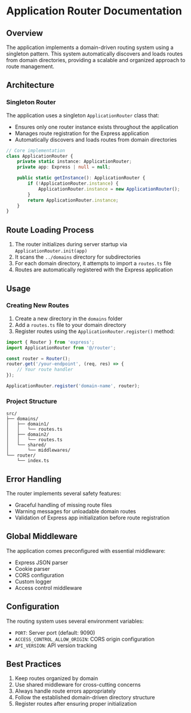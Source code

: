 # Application Router Documentation

## Overview

The application implements a domain-driven routing system using a singleton pattern. This system automatically discovers and loads routes from domain directories, providing a scalable and organized approach to route management.

## Architecture

### Singleton Router

The application uses a singleton `ApplicationRouter` class that:
- Ensures only one router instance exists throughout the application
- Manages route registration for the Express application
- Automatically discovers and loads routes from domain directories

```typescript
// Core implementation
class ApplicationRouter {
    private static instance: ApplicationRouter;
    private app: Express | null = null;

    public static getInstance(): ApplicationRouter {
        if (!ApplicationRouter.instance) {
            ApplicationRouter.instance = new ApplicationRouter();
        }
        return ApplicationRouter.instance;
    }
}
```

## Route Loading Process

1. The router initializes during server startup via `ApplicationRouter.init(app)`
2. It scans the `../domains` directory for subdirectories
3. For each domain directory, it attempts to import a `routes.ts` file
4. Routes are automatically registered with the Express application

## Usage

### Creating New Routes

1. Create a new directory in the `domains` folder
2. Add a `routes.ts` file to your domain directory
3. Register routes using the `ApplicationRouter.register()` method:

```typescript
import { Router } from 'express';
import ApplicationRouter from '@/router';

const router = Router();
router.get('/your-endpoint', (req, res) => {
    // Your route handler
});

ApplicationRouter.register('domain-name', router);
```

### Project Structure

```
src/
├── domains/
│   ├── domain1/
│   │   └── routes.ts
│   ├── domain2/
│   │   └── routes.ts
│   └── shared/
│       └── middlewares/
└── router/
    └── index.ts
```

## Error Handling

The router implements several safety features:
- Graceful handling of missing route files
- Warning messages for unloadable domain routes
- Validation of Express app initialization before route registration

## Global Middleware

The application comes preconfigured with essential middleware:
- Express JSON parser
- Cookie parser
- CORS configuration
- Custom logger
- Access control middleware

## Configuration

The routing system uses several environment variables:
- `PORT`: Server port (default: 9090)
- `ACCESS_CONTROL_ALLOW_ORIGIN`: CORS origin configuration
- `API_VERSION`: API version tracking

## Best Practices

1. Keep routes organized by domain
2. Use shared middleware for cross-cutting concerns
3. Always handle route errors appropriately
4. Follow the established domain-driven directory structure
5. Register routes after ensuring proper initialization
